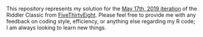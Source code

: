 This repository represents my solution for the [May 17th, 2019 iteration](https://fivethirtyeight.com/features/how-many-soldiers-do-you-need-to-beat-the-night-king/) of the Riddler Classic from [FiveThirtyEight](FiveThirtyEight.com). Please feel free to provide me with any feedback on coding style, efficiency, or anything else regarding my R code; I am always looking to learn new things.
